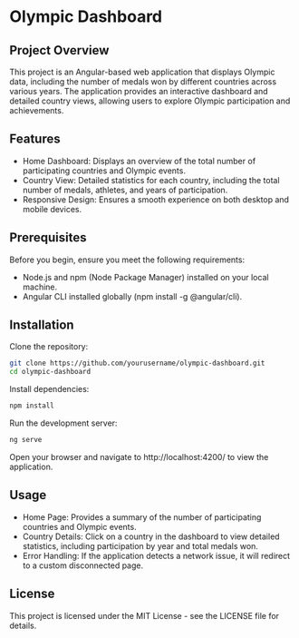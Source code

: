 # Olympic Dashboard

## Project Overview

This project is an Angular-based web application that displays Olympic data, including the number of medals won by different countries across various years. The application provides an interactive dashboard and detailed country views, allowing users to explore Olympic participation and achievements.

## Features

- Home Dashboard: Displays an overview of the total number of participating countries and Olympic events.
- Country View: Detailed statistics for each country, including the total number of medals, athletes, and years of participation.
- Responsive Design: Ensures a smooth experience on both desktop and mobile devices.

## Prerequisites

Before you begin, ensure you meet the following requirements:

- Node.js and npm (Node Package Manager) installed on your local machine.
- Angular CLI installed globally (npm install -g @angular/cli).

## Installation

Clone the repository:

```bash
git clone https://github.com/yourusername/olympic-dashboard.git
cd olympic-dashboard
```

Install dependencies:

```bash
npm install
```

Run the development server:

```bash
ng serve
```

Open your browser and navigate to http://localhost:4200/ to view the application.

## Usage

- Home Page: Provides a summary of the number of participating countries and Olympic events.
- Country Details: Click on a country in the dashboard to view detailed statistics, including participation by year and total medals won.
- Error Handling: If the application detects a network issue, it will redirect to a custom disconnected page.

## License

This project is licensed under the MIT License - see the LICENSE file for details.
